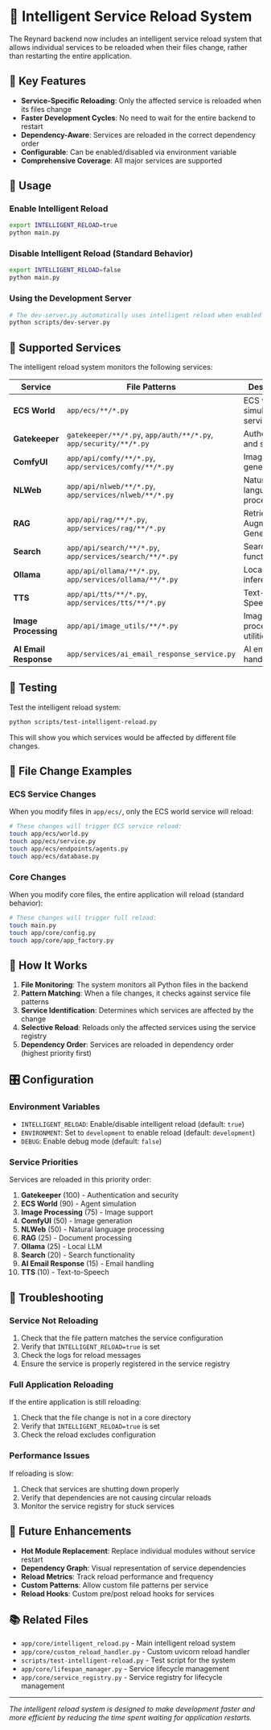 # 🦊 Intelligent Service Reload System

The Reynard backend now includes an intelligent service reload system that allows individual services to be reloaded when their files change, rather than restarting the entire application.

## 🎯 Key Features

- **Service-Specific Reloading**: Only the affected service is reloaded when its files change
- **Faster Development Cycles**: No need to wait for the entire backend to restart
- **Dependency-Aware**: Services are reloaded in the correct dependency order
- **Configurable**: Can be enabled/disabled via environment variable
- **Comprehensive Coverage**: All major services are supported

## 🚀 Usage

### Enable Intelligent Reload

```bash
export INTELLIGENT_RELOAD=true
python main.py
```

### Disable Intelligent Reload (Standard Behavior)

```bash
export INTELLIGENT_RELOAD=false
python main.py
```

### Using the Development Server

```bash
# The dev-server.py automatically uses intelligent reload when enabled
python scripts/dev-server.py
```

## 🔧 Supported Services

The intelligent reload system monitors the following services:

| Service               | File Patterns                                                    | Description                     |
| --------------------- | ---------------------------------------------------------------- | ------------------------------- |
| **ECS World**         | `app/ecs/**/*.py`                                                | ECS world simulation service    |
| **Gatekeeper**        | `gatekeeper/**/*.py`, `app/auth/**/*.py`, `app/security/**/*.py` | Authentication and security     |
| **ComfyUI**           | `app/api/comfy/**/*.py`, `app/services/comfy/**/*.py`            | Image generation                |
| **NLWeb**             | `app/api/nlweb/**/*.py`, `app/services/nlweb/**/*.py`            | Natural language web processing |
| **RAG**               | `app/api/rag/**/*.py`, `app/services/rag/**/*.py`                | Retrieval-Augmented Generation  |
| **Search**            | `app/api/search/**/*.py`, `app/services/search/**/*.py`          | Search functionality            |
| **Ollama**            | `app/api/ollama/**/*.py`, `app/services/ollama/**/*.py`          | Local LLM inference             |
| **TTS**               | `app/api/tts/**/*.py`, `app/services/tts/**/*.py`                | Text-to-Speech                  |
| **Image Processing**  | `app/api/image_utils/**/*.py`                                    | Image processing utilities      |
| **AI Email Response** | `app/services/ai_email_response_service.py`                      | AI email handling               |

## 🧪 Testing

Test the intelligent reload system:

```bash
python scripts/test-intelligent-reload.py
```

This will show you which services would be affected by different file changes.

## 📁 File Change Examples

### ECS Service Changes

When you modify files in `app/ecs/`, only the ECS world service will reload:

```bash
# These changes will trigger ECS service reload:
touch app/ecs/world.py
touch app/ecs/service.py
touch app/ecs/endpoints/agents.py
touch app/ecs/database.py
```

### Core Changes

When you modify core files, the entire application will reload (standard behavior):

```bash
# These changes will trigger full reload:
touch main.py
touch app/core/config.py
touch app/core/app_factory.py
```

## 🔄 How It Works

1. **File Monitoring**: The system monitors all Python files in the backend
2. **Pattern Matching**: When a file changes, it checks against service file patterns
3. **Service Identification**: Determines which services are affected by the change
4. **Selective Reload**: Reloads only the affected services using the service registry
5. **Dependency Order**: Services are reloaded in dependency order (highest priority first)

## 🎛️ Configuration

### Environment Variables

- `INTELLIGENT_RELOAD`: Enable/disable intelligent reload (default: `true`)
- `ENVIRONMENT`: Set to `development` to enable reload (default: `development`)
- `DEBUG`: Enable debug mode (default: `false`)

### Service Priorities

Services are reloaded in this priority order:

1. **Gatekeeper** (100) - Authentication and security
2. **ECS World** (90) - Agent simulation
3. **Image Processing** (75) - Image support
4. **ComfyUI** (50) - Image generation
5. **NLWeb** (50) - Natural language processing
6. **RAG** (25) - Document processing
7. **Ollama** (25) - Local LLM
8. **Search** (20) - Search functionality
9. **AI Email Response** (15) - Email handling
10. **TTS** (10) - Text-to-Speech

## 🐛 Troubleshooting

### Service Not Reloading

1. Check that the file pattern matches the service configuration
2. Verify that `INTELLIGENT_RELOAD=true` is set
3. Check the logs for reload messages
4. Ensure the service is properly registered in the service registry

### Full Application Reloading

If the entire application is still reloading:

1. Check that the file change is not in a core directory
2. Verify that `INTELLIGENT_RELOAD=true` is set
3. Check the reload excludes configuration

### Performance Issues

If reloading is slow:

1. Check that services are shutting down properly
2. Verify that dependencies are not causing circular reloads
3. Monitor the service registry for stuck services

## 🔮 Future Enhancements

- **Hot Module Replacement**: Replace individual modules without service restart
- **Dependency Graph**: Visual representation of service dependencies
- **Reload Metrics**: Track reload performance and frequency
- **Custom Patterns**: Allow custom file patterns per service
- **Reload Hooks**: Custom pre/post reload hooks for services

## 📚 Related Files

- `app/core/intelligent_reload.py` - Main intelligent reload system
- `app/core/custom_reload_handler.py` - Custom uvicorn reload handler
- `scripts/test-intelligent-reload.py` - Test script for the system
- `app/core/lifespan_manager.py` - Service lifecycle management
- `app/core/service_registry.py` - Service registry for lifecycle management

---

_The intelligent reload system is designed to make development faster and more efficient by reducing the time spent waiting for application restarts._
